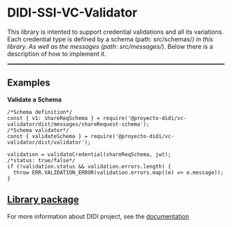 # DIDI-SSI-VC-Validator

This library is intented to support credential validations and all its variations.
Each credential type is defined by a schema (path: src/schemas/*) in this library. As well as the messages (path: src/messages/*).
Below there is a description of how to implement it.

<hr style="border:1px solid gray"> </hr>

## Examples
**Validate a Schema**
```
/*Schema definition*/
const { v1: shareReqSchema } = require('@proyecto-didi/vc-validator/dist/messages/shareRequest-schema');
/*Schema validator*/
const { validateSchema } = require('@proyecto-didi/vc-validator/dist/validator');

validation = validateCredential(shareReqSchema, jwt);
/*status: true/false*/
if (!validation.status && validation.errors.length) {
  throw ERR.VALIDATION_ERROR(validation.errors.map((e) => e.message));
}
```

## [Library package](https://www.npmjs.com/package/@proyecto-didi/vc-validator)

For more information about DIDI project, see the [documentation](https://docs.didi.org.ar/docs/developers/solucion/descripcion-tecnica/arquitectura-issuer)